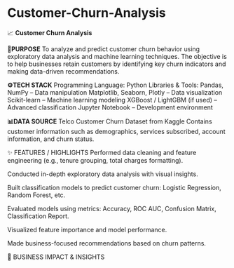 # Customer-Churn-Analysis
📈 **Customer Churn Analysis**

**🎯PURPOSE**
To analyze and predict customer churn behavior using exploratory data analysis and machine learning techniques. The objective is to help businesses retain customers by identifying key churn indicators and making data-driven recommendations.

**⚙️TECH STACK**
Programming Language: Python
Libraries & Tools:
Pandas, NumPy – Data manipulation
Matplotlib, Seaborn, Plotly – Data visualization
Scikit-learn – Machine learning modeling
XGBoost / LightGBM (if used) – Advanced classification
Jupyter Notebook – Development environment

**📊DATA SOURCE**
Telco Customer Churn Dataset from Kaggle
Contains customer information such as demographics, services subscribed, account information, and churn status.

✨ FEATURES / HIGHLIGHTS
Performed data cleaning and feature engineering (e.g., tenure grouping, total charges formatting).

Conducted in-depth exploratory data analysis with visual insights.

Built classification models to predict customer churn: Logistic Regression, Random Forest, etc.

Evaluated models using metrics: Accuracy, ROC AUC, Confusion Matrix, Classification Report.

Visualized feature importance and model performance.

Made business-focused recommendations based on churn patterns.

📌 BUSINESS IMPACT & INSIGHTS
